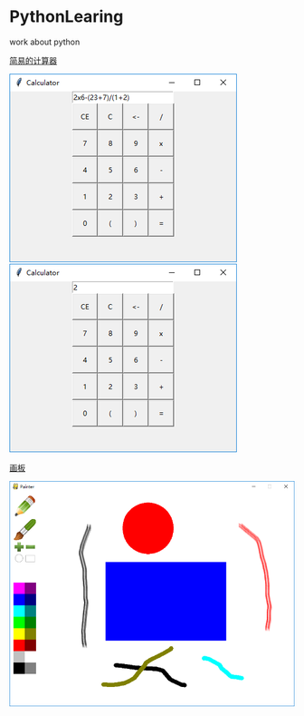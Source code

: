 # PythonLearing
work about python

[简易的计算器](./Calculator/calculate.py)

![界面](/Calculator/layout.jpg) ![结果](/Calculator/result.jpg)

[画板](./DrawingBoard/draw.py)

![结果](/DrawingBoard/images/layout.png)
